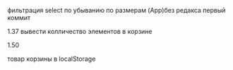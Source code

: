 фильтрация select по убыванию по размерам (App)без редакса первый коммит

1.37
вывести колличество элементов в корзине  

1.50

товар корзины в localStorage 

